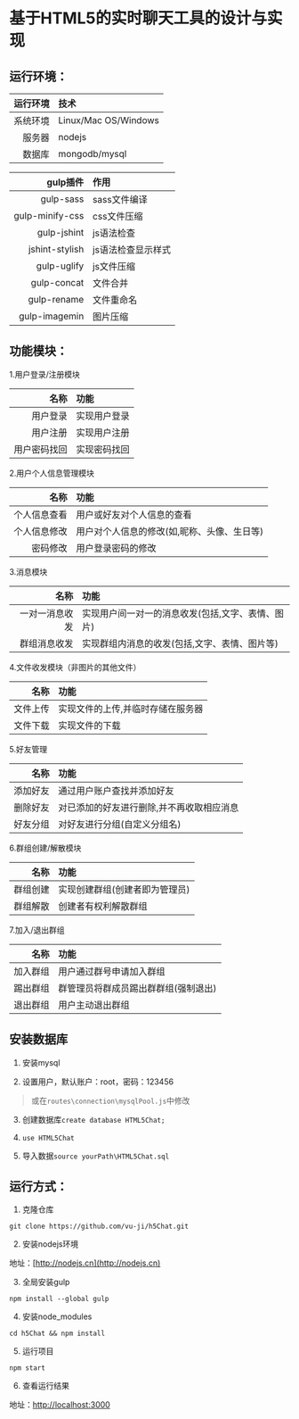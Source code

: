 # 基于HTML5的实时聊天工具的设计与实现

## 运行环境：

| 运行环境 | 技术 |
|-----:|:----------|
| 系统环境 | Linux/Mac OS/Windows | 
| 服务器 |  nodejs |
| 数据库 |  mongodb/mysql |


| gulp插件 | 作用 |
|----: |:--------|
| gulp-sass | sass文件编译 |
| gulp-minify-css | css文件压缩 |
| gulp-jshint | js语法检查 | 
| jshint-stylish | js语法检查显示样式 | 
| gulp-uglify | js文件压缩 | 
| gulp-concat | 文件合并 | 
| gulp-rename | 文件重命名 |
| gulp-imagemin | 图片压缩 | 




## 功能模块：
1.用户登录/注册模块

| 名称 | 功能 | 
| ----: | :---- |
| 用户登录 | 实现用户登录 |
| 用户注册 | 实现用户注册 |
| 用户密码找回 | 实现密码找回 |

2.用户个人信息管理模块

| 名称 | 功能 | 
| ----: | :---- |
| 个人信息查看 | 用户或好友对个人信息的查看 | 
| 个人信息修改 | 用户对个人信息的修改(如,昵称、头像、生日等) |
| 密码修改 | 用户登录密码的修改 | 

3.消息模块

| 名称 | 功能 |
| ----: | :---- |
| 一对一消息收发 | 实现用户间一对一的消息收发(包括,文字、表情、图片)|
| 群组消息收发 | 实现群组内消息的收发(包括,文字、表情、图片等) |

4.文件收发模块（非图片的其他文件）

| 名称 | 功能 | 
| ----: | :---- |
| 文件上传 | 实现文件的上传,并临时存储在服务器 |
| 文件下载 | 实现文件的下载 |

5.好友管理

| 名称 | 功能 |
| ----: | :---- |
| 添加好友 | 通过用户账户查找并添加好友 |
| 删除好友 | 对已添加的好友进行删除,并不再收取相应消息 |
| 好友分组 | 对好友进行分组(自定义分组名)|

6.群组创建/解散模块

| 名称 | 功能 |
| ----: | :---- |
| 群组创建 | 实现创建群组(创建者即为管理员) |
| 群组解散 | 创建者有权利解散群组 |

7.加入/退出群组

| 名称 | 功能 |
| ----: | :---- |
| 加入群组 | 用户通过群号申请加入群组 | 
| 踢出群组 | 群管理员将群成员踢出群群组(强制退出)|
| 退出群组 | 用户主动退出群组 | 

## 安装数据库

1. 安装mysql 

2. 设置用户，默认账户：root，密码：123456
> 或在`routes\connection\mysqlPool.js`中修改

3. 创建数据库`create database HTML5Chat;`

4. `use HTML5Chat`

5. 导入数据`source yourPath\HTML5Chat.sql`

## 运行方式：

1. 克隆仓库
```
git clone https://github.com/vu-ji/h5Chat.git
```

2. 安装nodejs环境

地址：[http://nodejs.cn](http://nodejs.cn)

3. 全局安装gulp
```
npm install --global gulp
```

4. 安装node_modules
```
cd h5Chat && npm install
```

5. 运行项目
```
npm start
```

6. 查看运行结果

地址：[http://localhost:3000](http://localhost:3000)






